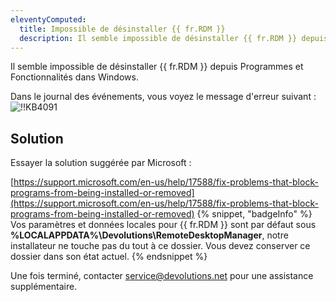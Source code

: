 ```yaml
---
eleventyComputed:
  title: Impossible de désinstaller {{ fr.RDM }}
  description: Il semble impossible de désinstaller {{ fr.RDM }} depuis Programmes et Fonctionnalités dans Windows.
---
```

Il semble impossible de désinstaller {{ fr.RDM }} depuis Programmes et Fonctionnalités dans Windows.

Dans le journal des événements, vous voyez le message d'erreur suivant :
![!!KB4091](https://cdnweb.devolutions.net/docs/docs_en_kb_KB4091.png)
## Solution
Essayer la solution suggérée par Microsoft :

[https://support.microsoft.com/en-us/help/17588/fix-problems-that-block-programs-from-being-installed-or-removed](https://support.microsoft.com/en-us/help/17588/fix-problems-that-block-programs-from-being-installed-or-removed)
{% snippet, "badgeInfo" %}
Vos paramètres et données locales pour {{ fr.RDM }} sont par défaut sous **%LOCALAPPDATA%\Devolutions\RemoteDesktopManager**, notre installateur ne touche pas du tout à ce dossier. Vous devez conserver ce dossier dans son état actuel.
{% endsnippet %}

Une fois terminé, contacter [service@devolutions.net](mailto:service@devolutions.net) pour une assistance supplémentaire.
